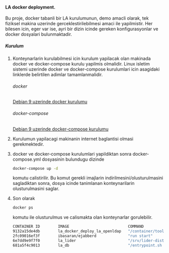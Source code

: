#### LA docker deployment.

Bu proje, docker tabanli bir LA kurulumunun, demo amacli olarak, tek fiziksel makina uzerinde gerceklestirilebilmesi amaci ile yapilmistir. 
Her bilesen icin, eger var ise, ayri bir dizin icinde gereken konfigurasyonlar ve docker dosyalari bulunmaktadir.

##### Kurulum

1. Konteynarlarin kurulabilmesi icin kurulum yapilacak olan makinada docker ve docker-compose kurulu yapilmis olmalidir. Linux isletim sistemi uzerinde docker ve docker-compose kurulumlari icin asagidaki linklerde belirtilen adimlar tamamlanmalidir. 
    ###### docker 
    [Debian 9 uzerinde docker kurulumu](https://www.digitalocean.com/community/tutorials/how-to-install-and-use-docker-on-debian-9)

    ###### docker-compose
    [Debian 9 uzerinde docker-compose kurulumu](https://www.digitalocean.com/community/tutorials/how-to-install-docker-compose-on-debian-9)
2. Kurulumun yapilacagi makinanin internet baglantisi olmasi gerekmektedir.
3. docker ve docker-compose kurulumlari yapildiktan sonra docker-compose.yml dosyasinin bulundugu dizinde 
    ```bash
    docker-compose up -d
    ``` 
    komutu calistirilir. Bu komut gerekli imajlarin indirilmesini/olusturulmasini sagladiktan sonra, dosya icinde tanimlanan konteynarilarin olusturulmasini saglar.
4. Son olarak 
    ```bash
    docker ps
    ``` 
    komutu ile olusturulmus ve calismakta olan konteynarlar gorulebilir.
    ```bash
    CONTAINER ID        IMAGE                          COMMAND                  CREATED             STATUS                    PORTS                                                                                        NAMES
    9132a15de4db        la_docker_deploy_la_openldap   "/container/tool/run"    10 seconds ago      Up 5 seconds              0.0.0.0:389->389/tcp, 0.0.0.0:636->636/tcp                                                   la_openldap
    2fc09016ef3f        ibasaran/ejabberd              "run start"              2 minutes ago       Up 2 minutes              0.0.0.0:5222->5222/tcp, 0.0.0.0:5269->5269/tcp, 4560/tcp, 5443/tcp, 0.0.0.0:5280->5280/tcp   liderxmpp
    6e7dd9e9f7f0        la_lider                       "/srv/lider-distro-1…"   25 minutes ago      Up 25 minutes             1099/tcp, 8101/tcp, 44444/tcp                                                                la_lider
    681a5f4c9013        la_db                          "/entrypoint.sh mysq…"   25 minutes ago      Up 25 minutes (healthy)   3306/tcp, 33060/tcp                                                                          la_db
    ``` 